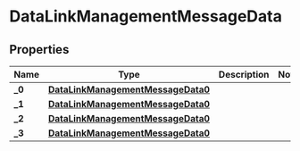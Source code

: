 

# DataLinkManagementMessageData


## Properties

| Name | Type | Description | Notes |
|------------ | ------------- | ------------- | -------------|
|**_0** | [**DataLinkManagementMessageData0**](DataLinkManagementMessageData0.md) |  |  |
|**_1** | [**DataLinkManagementMessageData0**](DataLinkManagementMessageData0.md) |  |  |
|**_2** | [**DataLinkManagementMessageData0**](DataLinkManagementMessageData0.md) |  |  |
|**_3** | [**DataLinkManagementMessageData0**](DataLinkManagementMessageData0.md) |  |  |



